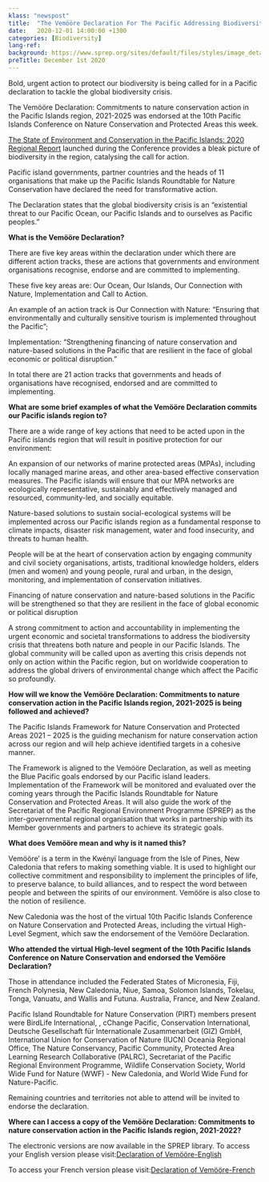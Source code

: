 ```yaml
---
klass: "newspost"
title:  "The Vemööre Declaration For The Pacific Addressing Biodiversity Crisis"
date:   2020-12-01 14:00:00 +1300
categories: [Biodiversity]
lang-ref: 
background: https://www.sprep.org/sites/default/files/styles/image_detai_670_400_/public/images/news/DSC_0333.JPG?itok=SffmTeEk
preTitle: December 1st 2020
---
```

Bold, urgent action to protect our biodiversity is being called for in a Pacific declaration to tackle the global biodiversity crisis.

The Vemööre Declaration: Commitments to nature conservation action in the Pacific Islands region, 2021-2025 was endorsed at the 10th Pacific Islands Conference on Nature Conservation and Protected Areas this week.

[The State of Environment and Conservation in the Pacific Islands: 2020 Regional Report](https://pacific-data.sprep.org/search/type/dataset) launched during the Conference provides a bleak picture of biodiversity in the region, catalysing the call for action.

Pacific island governments, partner countries and the heads of 11 organisations that make up the Pacific Islands Roundtable for Nature Conservation have declared the need for transformative action.

The Declaration states that the global biodiversity crisis is an “existential threat to our Pacific Ocean, our Pacific Islands and to ourselves as Pacific peoples.”

**What is the Vemööre Declaration?**

There are five key areas within the declaration under which there are different action tracks, these are actions that governments and environment organisations recognise, endorse and are committed to implementing.

These five key areas are: Our Ocean, Our Islands, Our Connection with Nature, Implementation and Call to Action.  

An example of an action track is Our Connection with Nature: “Ensuring that environmentally and culturally sensitive tourism is implemented throughout the Pacific”;

Implementation: “Strengthening financing of nature conservation and nature-based solutions in the Pacific that are resilient in the face of global economic or political disruption.”

In total there are 21 action tracks that governments and heads of organisations have recognised, endorsed and are committed to implementing.

**What are some brief examples of what the Vemööre Declaration commits our Pacific islands region to?**

There are a wide range of key actions that need to be acted upon in the Pacific islands region that will result in positive protection for our environment:

An expansion of our networks of marine protected areas (MPAs), including locally managed marine areas, and other area-based effective conservation measures.  The Pacific islands will ensure that our MPA networks are ecologically representative, sustainably and effectively managed and resourced, community-led, and socially equitable. 

Nature-based solutions to sustain social-ecological systems will be implemented across our Pacific islands region as a fundamental response to climate impacts, disaster risk management, water and food insecurity, and threats to human health.

People will be at the heart of conservation action by engaging community and civil society organisations, artists, traditional knowledge holders, elders (men and women) and young people, rural and urban, in the design, monitoring, and implementation of conservation initiatives.

Financing of nature conservation and nature-based solutions in the Pacific will be strengthened so that they are resilient in the face of global economic or political disruption

A strong commitment to action and accountability in implementing the urgent economic and societal transformations to address the biodiversity crisis that threatens both nature and people in our Pacific Islands.  The global community will be called upon as averting this crisis depends not only on action within the Pacific region, but on worldwide cooperation to address the global drivers of environmental change which affect the Pacific so profoundly.

**How will we know the Vemööre Declaration: Commitments to nature conservation action in the Pacific Islands region, 2021-2025 is being followed and achieved?**

The Pacific Islands Framework for Nature Conservation and Protected Areas 2021 – 2025 is the guiding mechanism for nature conservation action across our region and will help achieve identified targets in a cohesive manner.  

The Framework is aligned to the Vemööre Declaration, as well as meeting the Blue Pacific goals endorsed by our Pacific island leaders.
Implementation of the Framework will be monitored and evaluated over the coming years through the Pacific Islands Roundtable for Nature Conservation and Protected Areas.  It will also guide the work of the Secretariat of the Pacific Regional Environment Programme (SPREP) as the inter-governmental regional organisation that works in partnership with its Member governments and partners to achieve its strategic goals.

**What does Vemööre mean and why is it named this?**

Vemööre’ is a term in the Kwényï language from the Isle of Pines, New Caledonia that refers to making something viable. It is used to highlight our collective commitment and responsibility to implement the principles of life, to preserve balance, to build alliances, and to respect the word between people and between the spirits of our environment. Vemööre is also close to the notion of resilience.

New Caledonia was the host of the virtual 10th Pacific Islands Conference on Nature Conservation and Protected Areas, including the virtual High- Level Segment, which saw the endorsement of the Vemööre Declaration.

**Who attended the virtual High-level segment of the 10th Pacific Islands Conference on Nature Conservation and endorsed the Vemööre Declaration?**

Those in attendance included the Federated States of Micronesia, Fiji, French Polynesia, New Caledonia, Niue, Samoa, Solomon Islands, Tokelau, Tonga, Vanuatu, and Wallis and Futuna.  Australia, France, and New Zealand.  

Pacific Island Roundtable for Nature Conservation (PIRT) members present were BirdLife International, , cChange Pacific, Conservation International, Deutsche Gesellschaft für Internationale Zusammenarbeit (GIZ) GmbH, International Union for Conservation of Nature (IUCN) Oceania Regional Office, The Nature Conservancy, Pacific Community, Protected Area Learning Research Collaborative (PALRC),  Secretariat of the Pacific Regional Environment Programme, Wildlife Conservation Society, World Wide Fund for Nature (WWF) - New Caledonia, and World Wide Fund for Nature-Pacific.

Remaining countries and territories not able to attend will be invited to endorse the declaration. 

**Where can I access a copy of the Vemööre Declaration: Commitments to nature conservation action in the Pacific Islands region, 2021-2022?**

The electronic versions are now available in the SPREP library.
To access your English version please visit:[Declaration of Vemööre-English](https://www.sprep.org/sites/default/files/documents/publications/declaration-Vermoore-endorsed-2020-eng.pdf) 

To access your French version please visit:[Declaration of Vemööre-French](https://www.sprep.org/sites/default/files/documents/publications/declaration-de-Vermoore-endorsed-2020-fre.pdf)
